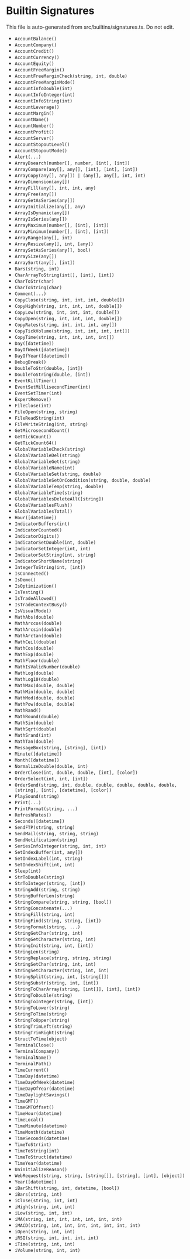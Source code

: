 # Builtin Signatures

This file is auto-generated from src/builtins/signatures.ts. Do not edit.

- `AccountBalance()`
- `AccountCompany()`
- `AccountCredit()`
- `AccountCurrency()`
- `AccountEquity()`
- `AccountFreeMargin()`
- `AccountFreeMarginCheck(string, int, double)`
- `AccountFreeMarginMode()`
- `AccountInfoDouble(int)`
- `AccountInfoInteger(int)`
- `AccountInfoString(int)`
- `AccountLeverage()`
- `AccountMargin()`
- `AccountName()`
- `AccountNumber()`
- `AccountProfit()`
- `AccountServer()`
- `AccountStopoutLevel()`
- `AccountStopoutMode()`
- `Alert(...)`
- `ArrayBsearch(number[], number, [int], [int])`
- `ArrayCompare(any[], any[], [int], [int], [int])`
- `ArrayCopy(any[], any[]) | (any[], any[], int, int)`
- `ArrayDimension(any[])`
- `ArrayFill(any[], int, int, any)`
- `ArrayFree(any[])`
- `ArrayGetAsSeries(any[])`
- `ArrayInitialize(any[], any)`
- `ArrayIsDynamic(any[])`
- `ArrayIsSeries(any[])`
- `ArrayMaximum(number[], [int], [int])`
- `ArrayMinimum(number[], [int], [int])`
- `ArrayRange(any[], int)`
- `ArrayResize(any[], int, [any])`
- `ArraySetAsSeries(any[], bool)`
- `ArraySize(any[])`
- `ArraySort(any[], [int])`
- `Bars(string, int)`
- `CharArrayToString(int[], [int], [int])`
- `CharToStr(char)`
- `CharToString(char)`
- `Comment(...)`
- `CopyClose(string, int, int, int, double[])`
- `CopyHigh(string, int, int, int, double[])`
- `CopyLow(string, int, int, int, double[])`
- `CopyOpen(string, int, int, int, double[])`
- `CopyRates(string, int, int, int, any[])`
- `CopyTickVolume(string, int, int, int, int[])`
- `CopyTime(string, int, int, int, int[])`
- `Day([datetime])`
- `DayOfWeek([datetime])`
- `DayOfYear([datetime])`
- `DebugBreak()`
- `DoubleToStr(double, [int])`
- `DoubleToString(double, [int])`
- `EventKillTimer()`
- `EventSetMillisecondTimer(int)`
- `EventSetTimer(int)`
- `ExpertRemove()`
- `FileClose(int)`
- `FileOpen(string, string)`
- `FileReadString(int)`
- `FileWriteString(int, string)`
- `GetMicrosecondCount()`
- `GetTickCount()`
- `GetTickCount64()`
- `GlobalVariableCheck(string)`
- `GlobalVariableDel(string)`
- `GlobalVariableGet(string)`
- `GlobalVariableName(int)`
- `GlobalVariableSet(string, double)`
- `GlobalVariableSetOnCondition(string, double, double)`
- `GlobalVariableTemp(string, double)`
- `GlobalVariableTime(string)`
- `GlobalVariablesDeleteAll([string])`
- `GlobalVariablesFlush()`
- `GlobalVariablesTotal()`
- `Hour([datetime])`
- `IndicatorBuffers(int)`
- `IndicatorCounted()`
- `IndicatorDigits()`
- `IndicatorSetDouble(int, double)`
- `IndicatorSetInteger(int, int)`
- `IndicatorSetString(int, string)`
- `IndicatorShortName(string)`
- `IntegerToString(int, [int])`
- `IsConnected()`
- `IsDemo()`
- `IsOptimization()`
- `IsTesting()`
- `IsTradeAllowed()`
- `IsTradeContextBusy()`
- `IsVisualMode()`
- `MathAbs(double)`
- `MathArccos(double)`
- `MathArcsin(double)`
- `MathArctan(double)`
- `MathCeil(double)`
- `MathCos(double)`
- `MathExp(double)`
- `MathFloor(double)`
- `MathIsValidNumber(double)`
- `MathLog(double)`
- `MathLog10(double)`
- `MathMax(double, double)`
- `MathMin(double, double)`
- `MathMod(double, double)`
- `MathPow(double, double)`
- `MathRand()`
- `MathRound(double)`
- `MathSin(double)`
- `MathSqrt(double)`
- `MathSrand(int)`
- `MathTan(double)`
- `MessageBox(string, [string], [int])`
- `Minute([datetime])`
- `Month([datetime])`
- `NormalizeDouble(double, int)`
- `OrderClose(int, double, double, [int], [color])`
- `OrderSelect(int, int, [int])`
- `OrderSend(string, int, double, double, double, double, double, [string], [int], [datetime], [color])`
- `PlaySound(string)`
- `Print(...)`
- `PrintFormat(string, ...)`
- `RefreshRates()`
- `Seconds([datetime])`
- `SendFTP(string, string)`
- `SendMail(string, string, string)`
- `SendNotification(string)`
- `SeriesInfoInteger(string, int, int)`
- `SetIndexBuffer(int, any[])`
- `SetIndexLabel(int, string)`
- `SetIndexShift(int, int)`
- `Sleep(int)`
- `StrToDouble(string)`
- `StrToInteger(string, [int])`
- `StringAdd(string, string)`
- `StringBufferLen(string)`
- `StringCompare(string, string, [bool])`
- `StringConcatenate(...)`
- `StringFill(string, int)`
- `StringFind(string, string, [int])`
- `StringFormat(string, ...)`
- `StringGetChar(string, int)`
- `StringGetCharacter(string, int)`
- `StringInit(string, int, [int])`
- `StringLen(string)`
- `StringReplace(string, string, string)`
- `StringSetChar(string, int, int)`
- `StringSetCharacter(string, int, int)`
- `StringSplit(string, int, [string[]])`
- `StringSubstr(string, int, [int])`
- `StringToCharArray(string, [int[]], [int], [int])`
- `StringToDouble(string)`
- `StringToInteger(string, [int])`
- `StringToLower(string)`
- `StringToTime(string)`
- `StringToUpper(string)`
- `StringTrimLeft(string)`
- `StringTrimRight(string)`
- `StructToTime(object)`
- `TerminalClose()`
- `TerminalCompany()`
- `TerminalName()`
- `TerminalPath()`
- `TimeCurrent()`
- `TimeDay(datetime)`
- `TimeDayOfWeek(datetime)`
- `TimeDayOfYear(datetime)`
- `TimeDaylightSavings()`
- `TimeGMT()`
- `TimeGMTOffset()`
- `TimeHour(datetime)`
- `TimeLocal()`
- `TimeMinute(datetime)`
- `TimeMonth(datetime)`
- `TimeSeconds(datetime)`
- `TimeToStr(int)`
- `TimeToString(int)`
- `TimeToStruct(datetime)`
- `TimeYear(datetime)`
- `UninitializeReason()`
- `WebRequest(string, string, [string[]], [string], [int], [object])`
- `Year([datetime])`
- `iBarShift(string, int, datetime, [bool])`
- `iBars(string, int)`
- `iClose(string, int, int)`
- `iHigh(string, int, int)`
- `iLow(string, int, int)`
- `iMA(string, int, int, int, int, int, int)`
- `iMACD(string, int, int, int, int, int, int, int)`
- `iOpen(string, int, int)`
- `iRSI(string, int, int, int, int)`
- `iTime(string, int, int)`
- `iVolume(string, int, int)`
